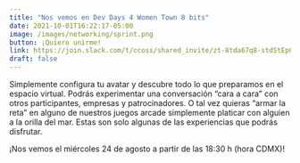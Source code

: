 ```yaml
---
title: "Nos vemos en Dev Days 4 Women Town 8 bits"
date: 2021-10-01T16:22:17-05:00
image: /images/networking/sprint.png
button: ¡Quiero unirme!
link: https://join.slack.com/t/ccoss/shared_invite/zt-8tda67q8-stdStEpGV_2cXG6wGpNm_Q
draft: false
---
```



Simplemente configura tu avatar y descubre todo lo que preparamos en el espacio virtual. Podrás experimentar una conversación “cara a cara” con otros participantes, empresas y patrocinadores. O tal vez quieras “armar la reta” en alguno de nuestros juegos arcade simplemente platicar con alguien a la orilla del mar. Estas son solo algunas de las experiencias que podrás disfrutar.

¡Nos vemos el miércoles 24 de agosto a partir de las 18:30 h (hora CDMX)!
